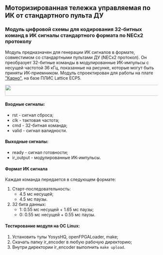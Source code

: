 ## Моторизированная тележка управляемая по ИК от стандартного пульта ДУ 
### Модуль цифровой схемы для кодирования 32-битных команд в ИК сигналы стандартного формата по NECx2 протоколу
Модуль предназначен для генерации ИК сигналов в формате, совместимом со стандартными пультами ДУ (NECx2 протокол). Он преобразует 32-битные команды в модулированные ИК-импульсы с несущей частотой 36 кГц, показанные на рисунке, которые могут быть приняты ИК-приемником.
Модуль спроектирован для работы на плате ["Карно"](https://github.com/Fabmicro-LLC/Karnix_ASB-254), на базе ПЛИС Lattice ECP5.

<p align="center">
  <img width="800" height="36" src="https://github.com/user-attachments/assets/f6c0f133-2d66-46fb-931a-a5c632fb35ed">
</p>

#### Входные сигналы:
* rst - сигнал сброса;
* clk - тактовая частота;
* cmd - 32-битная команда;
* valid - сигнал валидности.

#### Выходные сигналы:
* ready - сигнал готовности;
* ir_output - модулированные ИК-импульсы.

#### Формат ИК сигнала
Каждая команда передается в следующем формате:
1. Старт-последовательность:
   * 4.5 мс несущей;
   * 4.5 мс паузы.
2. 32 бита данных:
   * 1: 0.55 мс несущей + 1.65 мс паузы;
   * 0: 0.55 мс несущей + 0.55 мс паузы.

#### Тестирование модуля на ОС Linux:
1. Установить тулы YosysHQ, openFPGALoader, make;
2. Скачать папку ir_encoder в любую рабочую директорию;
3. Внутри директории ir_encoder выполнить `make upload`.

